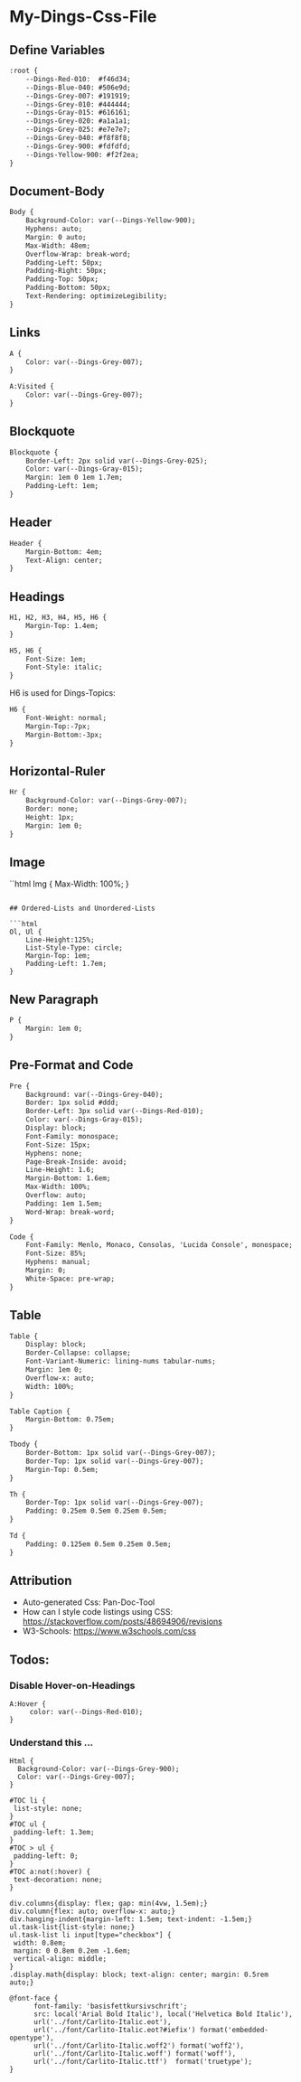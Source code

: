 # My-Dings-Css-File

## Define Variables

```html
:root {
	--Dings-Red-010:  #f46d34;
	--Dings-Blue-040: #506e9d;
	--Dings-Grey-007: #191919;
	--Dings-Grey-010: #444444;
	--Dings-Gray-015: #616161;
	--Dings-Grey-020: #a1a1a1;
	--Dings-Grey-025: #e7e7e7;
	--Dings-Grey-040: #f8f8f8;
	--Dings-Grey-900: #fdfdfd;
	--Dings-Yellow-900: #f2f2ea;
}
```

## Document-Body

```html
Body {
	Background-Color: var(--Dings-Yellow-900);
	Hyphens: auto;
	Margin: 0 auto;
	Max-Width: 48em;
	Overflow-Wrap: break-word;
	Padding-Left: 50px;
	Padding-Right: 50px;
	Padding-Top: 50px;
	Padding-Bottom: 50px;
	Text-Rendering: optimizeLegibility;
}
```

## Links

```html
A {
	Color: var(--Dings-Grey-007);
}

A:Visited {
	Color: var(--Dings-Grey-007);
}
```

## Blockquote

```html
Blockquote {
	Border-Left: 2px solid var(--Dings-Grey-025);
	Color: var(--Dings-Gray-015);
	Margin: 1em 0 1em 1.7em;
	Padding-Left: 1em;
}
```

## Header

```html
Header {
	Margin-Bottom: 4em;
	Text-Align: center;
}
```

## Headings

```html
H1, H2, H3, H4, H5, H6 {
	Margin-Top: 1.4em;
}

H5, H6 {
	Font-Size: 1em;
	Font-Style: italic;
}
```

H6 is used for Dings-Topics:

```html
H6 {
	Font-Weight: normal;
	Margin-Top:-7px;
	Margin-Bottom:-3px;
}
```
## Horizontal-Ruler

```html
Hr {
	Background-Color: var(--Dings-Grey-007);
	Border: none;
	Height: 1px;
	Margin: 1em 0;
}
```

## Image

``html
Img {
	Max-Width: 100%;
}
```

## Ordered-Lists and Unordered-Lists

```html
Ol, Ul {
	Line-Height:125%;
	List-Style-Type: circle;
	Margin-Top: 1em;
	Padding-Left: 1.7em;
}
```

## New Paragraph

```html
P {
	Margin: 1em 0;
}
```

## Pre-Format and Code

```html
Pre {
	Background: var(--Dings-Grey-040);
	Border: 1px solid #ddd;
	Border-Left: 3px solid var(--Dings-Red-010);
	Color: var(--Dings-Gray-015);
	Display: block;
	Font-Family: monospace;
	Font-Size: 15px;
	Hyphens: none;
	Page-Break-Inside: avoid;
	Line-Height: 1.6;
	Margin-Bottom: 1.6em;
	Max-Width: 100%;
	Overflow: auto;
	Padding: 1em 1.5em;
	Word-Wrap: break-word;
}

Code {
	Font-Family: Menlo, Monaco, Consolas, 'Lucida Console', monospace;
	Font-Size: 85%;
	Hyphens: manual;
	Margin: 0;
	White-Space: pre-wrap;
}
```

## Table

```html
Table {
	Display: block;
	Border-Collapse: collapse;
	Font-Variant-Numeric: lining-nums tabular-nums;
	Margin: 1em 0;
	Overflow-x: auto;
	Width: 100%;
}

Table Caption {
	Margin-Bottom: 0.75em;
}

Tbody {
	Border-Bottom: 1px solid var(--Dings-Grey-007);
	Border-Top: 1px solid var(--Dings-Grey-007);
	Margin-Top: 0.5em;
}

Th {
	Border-Top: 1px solid var(--Dings-Grey-007);
	Padding: 0.25em 0.5em 0.25em 0.5em;
}

Td {
	Padding: 0.125em 0.5em 0.25em 0.5em;
}
```

## Attribution

- Auto-generated Css: Pan-Doc-Tool
- How can I style code listings using CSS: https://stackoverflow.com/posts/48694906/revisions
- W3-Schools: https://www.w3schools.com/css

## Todos:

### Disable Hover-on-Headings

```
A:Hover {
     color: var(--Dings-Red-010);
}
```

### Understand this ...

```
Html {
  Background-Color: var(--Dings-Grey-900);
  Color: var(--Dings-Grey-007);
}

#TOC li {
 list-style: none;
}
#TOC ul {
 padding-left: 1.3em;
}
#TOC > ul {
 padding-left: 0;
}
#TOC a:not(:hover) {
 text-decoration: none;
}

div.columns{display: flex; gap: min(4vw, 1.5em);}
div.column{flex: auto; overflow-x: auto;}
div.hanging-indent{margin-left: 1.5em; text-indent: -1.5em;}
ul.task-list{list-style: none;}
ul.task-list li input[type="checkbox"] {
 width: 0.8em;
 margin: 0 0.8em 0.2em -1.6em;
 vertical-align: middle;
}
.display.math{display: block; text-align: center; margin: 0.5rem auto;}

@font-face {
      font-family: 'basisfettkursivschrift';
      src: local('Arial Bold Italic'), local('Helvetica Bold Italic'),
      url('../font/Carlito-Italic.eot'),
      url('../font/Carlito-Italic.eot?#iefix') format('embedded-opentype'),
      url('../font/Carlito-Italic.woff2') format('woff2'),
      url('../font/Carlito-Italic.woff') format('woff'),
      url('../font/Carlito-Italic.ttf')  format('truetype');
}
```

